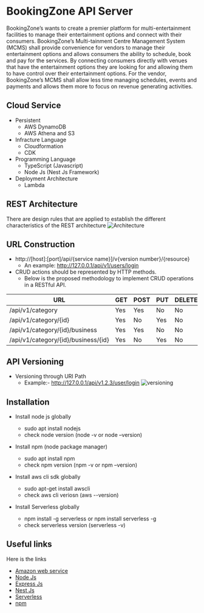# BookingZone API Server
BookingZone’s wants to create a premier platform for multi-entertainment facilities to manage their entertainment options and connect with their consumers.  BookingZone’s Multi-tainment Centre Management System (MCMS) shall provide convenience for vendors to manage their entertainment options and allows consumers the ability to schedule, book and pay for the services.  By connecting consumers directly with venues that have the entertainment options they are looking for and allowing them to have control over their entertainment options.  For the vendor, BookingZone’s MCMS shall allow less time managing schedules, events and payments and allows them more to focus on revenue generating activities.

## Cloud Service
- Persistent 
  - AWS DynamoDB
  - AWS Athena and S3
 - Infracture Language
   - Cloudformation
   - CDK
 - Programming Language
   - TypeScript (Javascript)
   - Node Js (Nest Js Framework)
 - Deployment Architecture
   - Lambda
 
## REST Architecture
There are design rules that are applied to establish the different characteristics of the REST architecture
![Architecture](https://bookingzone-bucket.s3.ap-south-1.amazonaws.com/git_images/6.png)

## URL Construction
- http://[host]:[port]/api/{service name}]/v{version number}/{resource}
  - An example: http://127.0.0.1/api/v1/users/login
- CRUD actions should be represented by HTTP methods. 
  - Below is the proposed methodology to implement CRUD operations in a RESTful API.

| URL | GET | POST | PUT | DELETE
| ------ | ------ | ------ | ------ |------ |
| /api/v1/category | Yes | Yes | No | No |
| /api/v1/category/{id} | Yes | No | Yes | No |
| /api/v1/category/{id}/business | Yes | Yes | No | No |
| /api/v1/category/{id}/business/{id} | Yes | No | Yes | No |

## API Versioning
- Versioning through URI Path
  - Example:- http://127.0.0.1/api/v1.2.3/user/login
 ![versioning](https://bookingzone-bucket.s3.ap-south-1.amazonaws.com/git_images/8.jpg)
## Installation
- Install node js globally
  - sudo apt install nodejs
  - check node version (node -v or node –version)

- Install npm (node package manager)
  - sudo apt install npm
  - check npm version (npm -v or npm –version)

- Install aws cli sdk globally
  - sudo apt-get install awscli
  - check aws cli veriosn (aws --version)
  
- Install Serverless globally
  - npm install -g serverless or npm install serverless -g
  - check serverless version (serverless -v)
 
  
  
## Useful links
Here is the links
- [Amazon web service](http://aws.amazon.com/)
- [Node Js](https://nodejs.org/en/)
- [Express Js](https://expressjs.com/)
- [Nest Js](https://nestjs.com/)
- [Serverless](https://www.serverless.com/)
- [npm](https://www.npmjs.com/)
